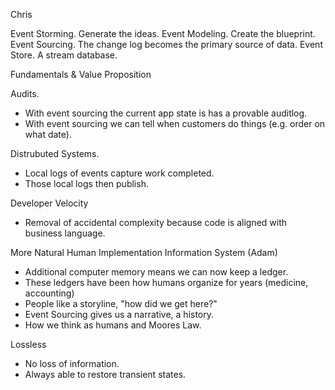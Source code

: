 
Chris

Event Storming. Generate the ideas.
Event Modeling. Create the blueprint.
Event Sourcing. The change log becomes the primary source of data.
Event Store. A stream database.

Fundamentals & Value Proposition

Audits. 
* With event sourcing the current app state is has a provable auditlog.
* With event sourcing we can tell when customers do things (e.g. order on what date).

Distrubuted Systems.
* Local logs of events capture work completed.
* Those local logs then publish.

Developer Velocity
* Removal of accidental complexity because code is aligned with business language.

More Natural Human Implementation Information System (Adam)
* Additional computer memory means we can now keep a ledger.
* These ledgers have been how humans organize for years (medicine, accounting)
* People like a storyline, "how did we get here?"
* Event Sourcing gives us a narrative, a history.
* How we think as humans and Moores Law.

Lossless
* No loss of information.
* Always able to restore transient states.
